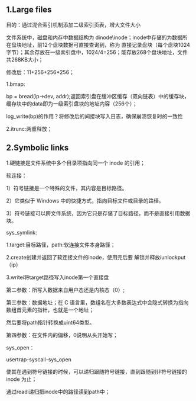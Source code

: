 ## 1.Large files

目的：通过混合索引机制添加二级索引页表，增大文件大小

文件系统中，磁盘和内存中数据结构为 dinode\inode；inode中存储的为数据所在盘块地址，前12个盘块数据可直接查询到，称为 直接记录盘块（每个盘块1024字节）；其余存放在一级索引盘中，1024/4=256；能存放268个盘块地址，文件共268KB大小；

修改后：11+256+256*256；

1.bmap:

bp = bread(ip->dev, addr);返回索引盘在缓冲区缓存（双向链表）中的缓存块，缓存块中的data即为一级索引盘块的地址内容（256个）；

log_write(bp)的作用？将修改后的间接块写入日志，确保崩溃恢复时的一致性

2.itrunc:两重释放；

## 2.Symbolic links

1.硬链接是文件系统中多个目录项指向同一个 inode 的引用；

软连接：

1）符号链接是一个特殊的文件，其内容是目标路径。

2）它类似于 Windows 中的快捷方式，指向目标文件或目录的路径。

3）符号链接可以跨文件系统，因为它只是存储了目标路径，而不是直接引用数据块。

sys_symlink:

1.target:目标路径，path:软连接文件本身路径；

2.create创建并返回了软连接文件的inode，使用完后要 解锁并释放iunlockput（ip）

3.writei将target路径写入inode第一个直接盘

第二参数：所写入数据来自用户态还是内核态（0）;

第三参数：数据地址；在 C 语言里，数组名在大多数表达式中会隐式转换为指向数组首元素的指针，也就是一个地址；

然后要将path指针转换成uint64类型。

第四参数：在文件内的偏移，0说明从头开始写；

sys_open：

usertrap-syscall-sys_open

使其在遇到符号链接的时候，可以递归跟随符号链接，直到跟随到非符号链接的 inode 为止；

通过readi递归把inode中的路径读到path中；
